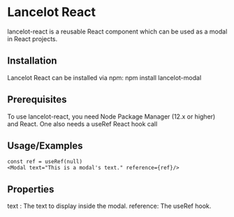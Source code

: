 # Lancelot React
lancelot-react is a reusable React component which can be used as a modal in React projects.
## Installation
Lancelot React can be installed via npm:
npm install lancelot-modal
## Prerequisites
To use lancelot-react, you need Node Package Manager (12.x or higher) and React.
One also needs a useRef React hook call
## Usage/Examples
```
const ref = useRef(null)
<Modal text="This is a modal's text." reference={ref}/>
```
## Properties
text : The text to display inside the modal.
reference: The useRef hook.
